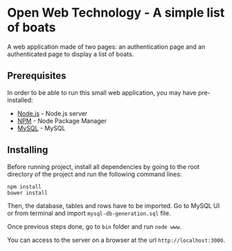 # Open Web Technology - A simple list of boats

A web application made of two pages: an authentication page and an authenticated page to display a list of boats.

## Prerequisites

In order to be able to run this small web application, you may have pre-installed:

* [Node.js](https://nodejs.org/en/) - Node.js server
* [NPM](https://www.npmjs.com) - Node Package Manager
* [MySQL](https://dev.mysql.com/downloads/) - MySQL 

## Installing

Before running project, install all dependencies by going to the root directory of the project and run the following command lines:

```
npm install
bower install
```

Then, the database, tables and rows have to be imported. Go to MySQL UI or from terminal and import ```mysql-db-generation.sql``` file. 

Once previous steps done, go to ```bin``` folder and run ```node www```.

You can access to the server on a browser at the url ```http://localhost:3000```.